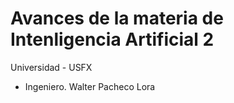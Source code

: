 # Avances de la materia de Intenligencia Artificial 2
Universidad - USFX
- Ingeniero. Walter Pacheco Lora
